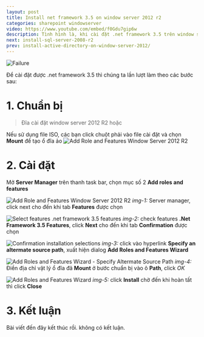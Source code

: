 ```yaml
---
layout: post
title: Install net framework 3.5 on window server 2012 r2
categories: sharepoint windowserver
video: https://www.youtube.com/embed/f0Gdu7gip6w
description: Tình hình là, khi cài đặt .net framework 3.5 trên window server 2012 thì nó báo lỗi **The feature Installation failed because the source files could not be found!**, hồi trên server 2008 có bao giờ bị đâu chớ, haiza!!!.
next: install-sql-server-2008-r2
prev: install-active-directory-on-window-server-2012/
---
```



![Failure](http://i1.taimienphi.vn/tmp/cf/aut/cai-dat-net-framework-3-5-tren-windows-server-2012-r2-1.jpg)

Để cài đặt được .net framework 3.5 thì chúng ta lần lượt làm theo các bước sau:

# 1. Chuẩn bị

> Đĩa cài đặt window server 2012 R2 hoặc 
<!-- > file [**Disk Image ISO**](https://www.microsoft.com/en-us/evalcenter/evaluate-windows-server-2012-r2) -->

Nếu sử dụng file ISO, các bạn click chuột phải vào file cài đặt và chọn **Mount** để tạo ổ đĩa ảo
![Add Role and Features Window Server 2012 R2](https://i.ibb.co/b7G8WRq/install-dot-net-35-1.png)

# 2. Cài đặt

Mở **Server Manager** trên thanh task bar, chọn mục số 2 **Add roles and features**

![Add Role and Features Window Server 2012 R2](https://i.ibb.co/6JKCsTC/Server-manager-1.png)
*img-1:* Server manager, click next cho đến khi tab **Features** được chọn

![Select features .net framework 3.5 features](https://i.ibb.co/C0zZtXV/install-dot-net-35-3.png)
*img-2:* check features **.Net Framework 3.5 Features**, click **Next** cho đến khi tab **Confirmation** được chọn

![Confirmation installation selections](https://i.ibb.co/KxBNFDj/install-dot-net-35-4.png)
*img-3:* click vào hyperlink **Specify an altermate source path**, xuất hiện dialog **Add Roles and Features Wizard**

![Add Roles and Features Wizard - Specify Altermate Source Path](https://i.ibb.co/jJF1HPB/install-dot-net-35-5.png)
*img-4:* Điền địa chỉ vật lý ổ đĩa đã **Mount** ở bước chuẩn bị vào ô **Path**, click *OK*

![Add Roles and Features Wizard](https://i.ibb.co/KVGHmp3/Server-manager-8.png)
*img-5:* click **Install** chờ đến khi hoàn tất thì click **Close**


# 3. Kết luận
Bài viết đến đây kết thúc rồi. không có kết luận.